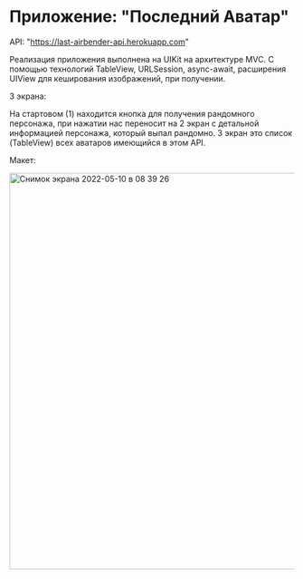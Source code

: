 # Приложение: "Последний Аватар"

API: "https://last-airbender-api.herokuapp.com"

Реализация приложения выполнена на UIKit на архитектуре MVC. С помощью технологий TableView, URLSession, async-await, расширения UIView для кеширования изображений, при получении. 

3 экрана: 

На стартовом (1) находится кнопка для получения рандомного персонажа, при нажатии нас переносит на 2 экран с детальной информацией персонажа, который выпал рандомно.
3 экран это список (TableView) всех аватаров имеющийся в этом API.


Макет: 

<img width="700" alt="Снимок экрана 2022-05-10 в 08 39 26" src="https://user-images.githubusercontent.com/79254522/167555102-42f0e059-a8a5-4602-b3f0-ac756e4dcf33.png">
